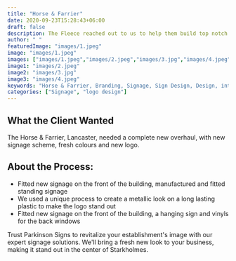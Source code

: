 ```yaml
---
title: "Horse & Farrier"
date: 2020-09-23T15:28:43+06:00
draft: false
description: The Fleece reached out to us to help them build top notch sign boards for their business
author: " "
featuredImage: "images/1.jpeg"
image: "images/1.jpeg"
images: ["images/1.jpeg","images/2.jpeg","images/3.jpg","images/4.jpeg"]
image1: "images/2.jpeg"
image2: "images/3.jpg"
image3: "images/4.jpeg"
keywords: "Horse & Farrier, Branding, Signage, Sign Design, Design, interior signage, exterior design"
categories: ["Signage", "logo design"]
---
```

## What the Client Wanted
The Horse & Farrier, Lancaster, needed a complete new overhaul, with new signage scheme, fresh colours and new logo.

## About the Process:
- Fitted new signage on the front of the building, manufactured and fitted standing signage
- We used a unique process to create a metallic look on a long lasting plastic to make the logo stand out
- Fitted new signage on the front of the building, a hanging sign and vinyls for the back windows



Trust Parkinson Signs to revitalize your establishment's image with our expert signage solutions. We'll bring a fresh new look to your business, making it stand out in the center of Starkholmes.

